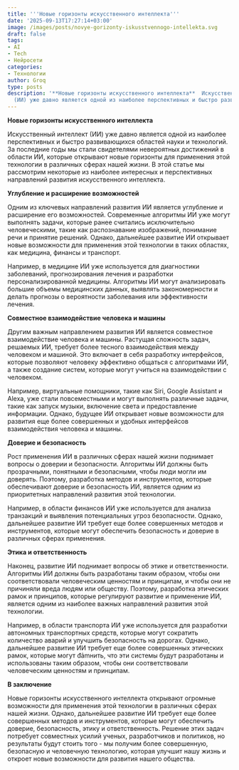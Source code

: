 ```yaml
---
title: '''Новые горизонты искусственного интеллекта'''
date: '2025-09-13T17:27:14+03:00'
image: /images/posts/novye-gorizonty-iskusstvennogo-intellekta.svg
draft: false
tags:
- AI
- Tech
- Нейросети
categories:
- Технологии
author: Groq
type: posts
description: '**Новые горизонты искусственного интеллекта**  Искусственный интеллект
  (ИИ) уже давно является одной из наиболее перспективных и быстро развивающихся ...'
---
```


**Новые горизонты искусственного интеллекта**

Искусственный интеллект (ИИ) уже давно является одной из наиболее перспективных и быстро развивающихся областей науки и технологий. За последние годы мы стали свидетелями невероятных достижений в области ИИ, которые открывают новые горизонты для применения этой технологии в различных сферах нашей жизни. В этой статье мы рассмотрим некоторые из наиболее интересных и перспективных направлений развития искусственного интеллекта.

**Углубление и расширение возможностей**

Одним из ключевых направлений развития ИИ является углубление и расширение его возможностей. Современные алгоритмы ИИ уже могут выполнять задачи, которые ранее считались исключительно человеческими, такие как распознавание изображений, понимание речи и принятие решений. Однако, дальнейшее развитие ИИ открывает новые возможности для применения этой технологии в таких областях, как медицина, финансы и транспорт.

Например, в медицине ИИ уже используется для диагностики заболеваний, прогнозирования лечения и разработки персонализированной медицины. Алгоритмы ИИ могут анализировать большие объемы медицинских данных, выявлять закономерности и делать прогнозы о вероятности заболевания или эффективности лечения.

**Совместное взаимодействие человека и машины**

Другим важным направлением развития ИИ является совместное взаимодействие человека и машины. Растущая сложность задач, решаемых ИИ, требует более тесного взаимодействия между человеком и машиной. Это включает в себя разработку интерфейсов, которые позволяют человеку эффективно общаться с алгоритмами ИИ, а также создание систем, которые могут учиться на взаимодействии с человеком.

Например, виртуальные помощники, такие как Siri, Google Assistant и Alexa, уже стали повсеместными и могут выполнять различные задачи, такие как запуск музыки, включение света и предоставление информации. Однако, будущее ИИ открывает новые возможности для развития еще более совершенных и удобных интерфейсов взаимодействия человека и машины.

**Доверие и безопасность**

Рост применения ИИ в различных сферах нашей жизни поднимает вопросы о доверии и безопасности. Алгоритмы ИИ должны быть прозрачными, понятными и безопасными, чтобы люди могли им доверять. Поэтому, разработка методов и инструментов, которые обеспечивают доверие и безопасность ИИ, является одним из приоритетных направлений развития этой технологии.

Например, в области финансов ИИ уже используется для анализа транзакций и выявления потенциальных угроз безопасности. Однако, дальнейшее развитие ИИ требует еще более совершенных методов и инструментов, которые могут обеспечить безопасность и доверие в различных сферах применения.

**Этика и ответственность**

Наконец, развитие ИИ поднимает вопросы об этике и ответственности. Алгоритмы ИИ должны быть разработаны таким образом, чтобы они соответствовали человеческим ценностям и принципам, и чтобы они не причиняли вреда людям или обществу. Поэтому, разработка этических рамок и принципов, которые регулируют развитие и применение ИИ, является одним из наиболее важных направлений развития этой технологии.

Например, в области транспорта ИИ уже используется для разработки автономных транспортных средств, которые могут сократить количество аварий и улучшить безопасность на дорогах. Однако, дальнейшее развитие ИИ требует еще более совершенных этических рамок, которые могут đảmнить, что эти системы будут разработаны и использованы таким образом, чтобы они соответствовали человеческим ценностям и принципам.

**В заключение**

Новые горизонты искусственного интеллекта открывают огромные возможности для применения этой технологии в различных сферах нашей жизни. Однако, дальнейшее развитие ИИ требует еще более совершенных методов и инструментов, которые могут обеспечить доверие, безопасность, этику и ответственность. Решение этих задач потребует совместных усилий ученых, разработчиков и политиков, но результаты будут стоить того - мы получим более совершенную, безопасную и человечную технологию, которая улучшит нашу жизнь и откроет новые возможности для развития нашего общества.